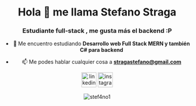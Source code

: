 <div align="center">
<h1 align="center">Hola 👋 me llama Stefano Straga</h1>
<h3 align="center">Estudiante full-stack , me gusta más el backend :P</h3>

- 🌱 Me encuentro estudiando **Desarrollo web Full Stack MERN y también C# para backend**

- 📫 Me podes hablar cualquier cosa a **stragastefano@gmail.com**

[<img src='https://cdn.jsdelivr.net/npm/simple-icons@3.0.1/icons/linkedin.svg' alt='linkedin' height='40' margin='30px'>](https://www.linkedin.com/in/stragastefano/)
[<img src='https://cdn.jsdelivr.net/npm/simple-icons@3.0.1/icons/instagram.svg' alt='instagram' height='40' margin='30px'>](https://www.instagram.com/__stef4no/) 

<p> <img align="center" src="https://github-readme-stats.vercel.app/api?username=stef4no1&show_icons=true&locale=en" alt="stef4no1" /></p>
</div>
